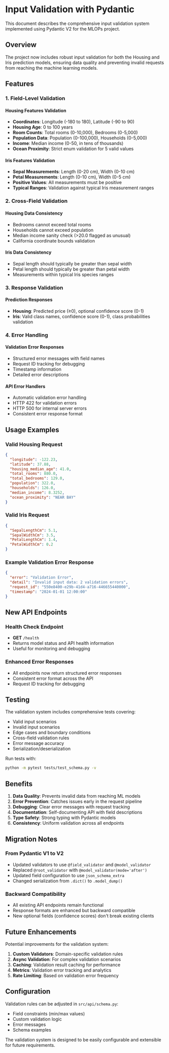 # Input Validation with Pydantic

This document describes the comprehensive input validation system implemented using Pydantic V2 for the MLOPs project.

## Overview

The project now includes robust input validation for both the Housing and Iris prediction models, ensuring data quality and preventing invalid requests from reaching the machine learning models.

## Features

### 1. Field-Level Validation

#### Housing Features Validation
- **Coordinates**: Longitude (-180 to 180), Latitude (-90 to 90)
- **Housing Age**: 0 to 100 years
- **Room Counts**: Total rooms (0-10,000), Bedrooms (0-5,000)
- **Population Data**: Population (0-100,000), Households (0-5,000)
- **Income**: Median income (0-50, in tens of thousands)
- **Ocean Proximity**: Strict enum validation for 5 valid values

#### Iris Features Validation
- **Sepal Measurements**: Length (0-20 cm), Width (0-10 cm)
- **Petal Measurements**: Length (0-10 cm), Width (0-5 cm)
- **Positive Values**: All measurements must be positive
- **Typical Ranges**: Validation against typical Iris measurement ranges

### 2. Cross-Field Validation

#### Housing Data Consistency
- Bedrooms cannot exceed total rooms
- Households cannot exceed population
- Median income sanity check (>20.0 flagged as unusual)
- California coordinate bounds validation

#### Iris Data Consistency
- Sepal length should typically be greater than sepal width
- Petal length should typically be greater than petal width
- Measurements within typical Iris species ranges

### 3. Response Validation

#### Prediction Responses
- **Housing**: Predicted price (≥0), optional confidence score (0-1)
- **Iris**: Valid class names, confidence score (0-1), class probabilities validation

### 4. Error Handling

#### Validation Error Responses
- Structured error messages with field names
- Request ID tracking for debugging
- Timestamp information
- Detailed error descriptions

#### API Error Handlers
- Automatic validation error handling
- HTTP 422 for validation errors
- HTTP 500 for internal server errors
- Consistent error response format

## Usage Examples

### Valid Housing Request
```json
{
  "longitude": -122.23,
  "latitude": 37.88,
  "housing_median_age": 41.0,
  "total_rooms": 880.0,
  "total_bedrooms": 129.0,
  "population": 322.0,
  "households": 126.0,
  "median_income": 8.3252,
  "ocean_proximity": "NEAR BAY"
}
```

### Valid Iris Request
```json
{
  "SepalLengthCm": 5.1,
  "SepalWidthCm": 3.5,
  "PetalLengthCm": 1.4,
  "PetalWidthCm": 0.2
}
```

### Example Validation Error Response
```json
{
  "error": "Validation Error",
  "detail": "Invalid input data: 2 validation errors",
  "request_id": "550e8400-e29b-41d4-a716-446655440000",
  "timestamp": "2024-01-01 12:00:00"
}
```

## New API Endpoints

### Health Check Endpoint
- **GET** `/health`
- Returns model status and API health information
- Useful for monitoring and debugging

### Enhanced Error Responses
- All endpoints now return structured error responses
- Consistent error format across the API
- Request ID tracking for debugging

## Testing

The validation system includes comprehensive tests covering:

- Valid input scenarios
- Invalid input scenarios
- Edge cases and boundary conditions
- Cross-field validation rules
- Error message accuracy
- Serialization/deserialization

Run tests with:
```bash
python -m pytest tests/test_schema.py -v
```

## Benefits

1. **Data Quality**: Prevents invalid data from reaching ML models
2. **Error Prevention**: Catches issues early in the request pipeline
3. **Debugging**: Clear error messages with request tracking
4. **Documentation**: Self-documenting API with field descriptions
5. **Type Safety**: Strong typing with Pydantic models
6. **Consistency**: Uniform validation across all endpoints

## Migration Notes

### From Pydantic V1 to V2
- Updated validators to use `@field_validator` and `@model_validator`
- Replaced `@root_validator` with `@model_validator(mode='after')`
- Updated field configuration to use `json_schema_extra`
- Changed serialization from `.dict()` to `.model_dump()`

### Backward Compatibility
- All existing API endpoints remain functional
- Response formats are enhanced but backward compatible
- New optional fields (confidence scores) don't break existing clients

## Future Enhancements

Potential improvements for the validation system:

1. **Custom Validators**: Domain-specific validation rules
2. **Async Validation**: For complex validation scenarios
3. **Caching**: Validation result caching for performance
4. **Metrics**: Validation error tracking and analytics
5. **Rate Limiting**: Based on validation error frequency

## Configuration

Validation rules can be adjusted in `src/api/schema.py`:

- Field constraints (min/max values)
- Custom validation logic
- Error messages
- Schema examples

The validation system is designed to be easily configurable and extensible for future requirements.
